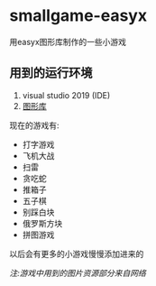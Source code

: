 # smallgame-easyx
用easyx图形库制作的一些小游戏

用到的运行环境
--------------
1. visual studio 2019 (IDE)
2. [图形库](https://easyx.cn/)



现在的游戏有:
- 打字游戏
- 飞机大战
- 扫雷
- 贪吃蛇
- 推箱子
- 五子棋
- 别踩白块
- 俄罗斯方块
- 拼图游戏


以后会有更多的小游戏慢慢添加进来的

*注:游戏中用到的图片资源部分来自网络*

